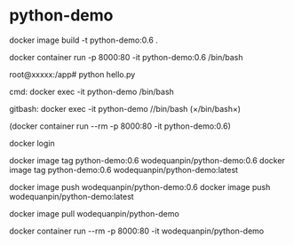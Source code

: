 # python-demo

docker image build -t python-demo:0.6 .

docker container run -p 8000:80 -it python-demo:0.6 /bin/bash

root@xxxxx:/app# python hello.py

cmd: docker exec -it python-demo /bin/bash

gitbash: docker exec -it python-demo //bin/bash (×/bin/bash×)

(docker container run --rm -p 8000:80 -it python-demo:0.6)

docker login

docker image tag python-demo:0.6 wodequanpin/python-demo:0.6
docker image tag python-demo:0.6 wodequanpin/python-demo:latest

docker image push wodequanpin/python-demo:0.6
docker image push wodequanpin/python-demo:latest

docker image pull wodequanpin/python-demo

docker container run --rm -p 8000:80 -it wodequanpin/python-demo
